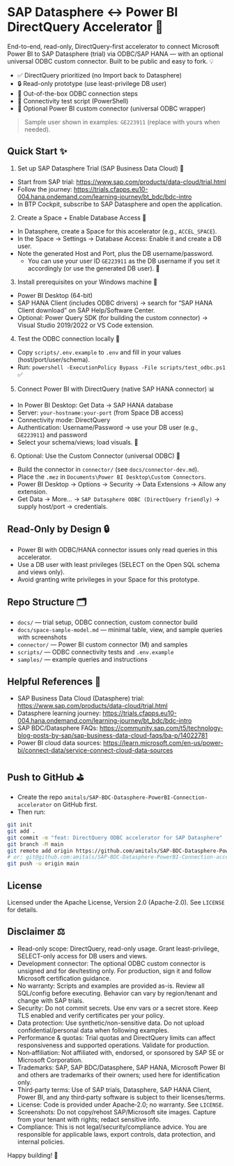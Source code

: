 # SAP Datasphere ↔ Power BI DirectQuery Accelerator 🚀

End-to-end, read-only, DirectQuery-first accelerator to connect Microsoft Power BI to SAP Datasphere (trial) via ODBC/SAP HANA — with an optional universal ODBC custom connector. Built to be public and easy to fork. 💡

- ✅ DirectQuery prioritized (no Import back to Datasphere)
- 🔒 Read-only prototype (use least-privilege DB user)
- 🧩 Out-of-the-box ODBC connection steps
- 🧪 Connectivity test script (PowerShell)
- 🧰 Optional Power BI custom connector (universal ODBC wrapper)

> Sample user shown in examples: `GE223911` (replace with yours when needed).

## Quick Start ✨

1) Set up SAP Datasphere Trial (SAP Business Data Cloud) 🧭
- Start from SAP trial: https://www.sap.com/products/data-cloud/trial.html
- Follow the journey: https://trials.cfapps.eu10-004.hana.ondemand.com/learning-journey/bt_bdc/bdc-intro
- In BTP Cockpit, subscribe to SAP Datasphere and open the application.

2) Create a Space + Enable Database Access 🧱
- In Datasphere, create a Space for this accelerator (e.g., `ACCEL_SPACE`).
- In the Space → Settings → Database Access: Enable it and create a DB user.
- Note the generated Host and Port, plus the DB username/password.
  - You can use your user ID `GE223911` as the DB username if you set it accordingly (or use the generated DB user). 🔑

3) Install prerequisites on your Windows machine 🧩
- Power BI Desktop (64-bit)
- SAP HANA Client (includes ODBC drivers) → search for “SAP HANA Client download” on SAP Help/Software Center.
- Optional: Power Query SDK (for building the custom connector) → Visual Studio 2019/2022 or VS Code extension.

4) Test the ODBC connection locally 🧪
- Copy `scripts/.env.example` to `.env` and fill in your values (host/port/user/schema).
- Run: `powershell -ExecutionPolicy Bypass -File scripts/test_odbc.ps1` ✅

5) Connect Power BI with DirectQuery (native SAP HANA connector) 📊
- In Power BI Desktop: Get Data → SAP HANA database
- Server: `your-hostname:your-port` (from Space DB access)
- Connectivity mode: DirectQuery
- Authentication: Username/Password → use your DB user (e.g., `GE223911`) and password
- Select your schema/views; load visuals. 🎉

6) Optional: Use the Custom Connector (universal ODBC) 🧩
- Build the connector in `connector/` (see `docs/connector-dev.md`).
- Place the `.mez` in `Documents\Power BI Desktop\Custom Connectors`.
- Power BI Desktop → Options → Security → Data Extensions → Allow any extension.
- Get Data → More… → `SAP Datasphere ODBC (DirectQuery friendly)` → supply host/port → credentials.

## Read-Only by Design 🔒
- Power BI with ODBC/HANA connector issues only read queries in this accelerator.
- Use a DB user with least privileges (SELECT on the Open SQL schema and views only).
- Avoid granting write privileges in your Space for this prototype.

## Repo Structure 🗂️

- `docs/` — trial setup, ODBC connection, custom connector build
- `docs/space-sample-model.md` — minimal table, view, and sample queries with screenshots
- `connector/` — Power BI custom connector (M) and samples
- `scripts/` — ODBC connectivity tests and `.env.example`
- `samples/` — example queries and instructions

## Helpful References 🔗
- SAP Business Data Cloud (Datasphere) trial: https://www.sap.com/products/data-cloud/trial.html
- Datasphere learning journey: https://trials.cfapps.eu10-004.hana.ondemand.com/learning-journey/bt_bdc/bdc-intro
- SAP BDC/Datasphere FAQs: https://community.sap.com/t5/technology-blog-posts-by-sap/sap-business-data-cloud-faqs/ba-p/14022781
- Power BI cloud data sources: https://learn.microsoft.com/en-us/power-bi/connect-data/service-connect-cloud-data-sources

## Push to GitHub ⛳

- Create the repo `amitals/SAP-BDC-Datasphere-PowerBI-Connection-accelerator` on GitHub first.
- Then run:

```bash
git init
git add .
git commit -m "feat: DirectQuery ODBC accelerator for SAP Datasphere"
git branch -M main
git remote add origin https://github.com/amitals/SAP-BDC-Datasphere-PowerBI-Connection-accelerator.git
# or: git@github.com:amitals/SAP-BDC-Datasphere-PowerBI-Connection-accelerator.git
git push -u origin main
```



## License

Licensed under the Apache License, Version 2.0 (Apache-2.0). See `LICENSE` for details.

## Disclaimer ⚖️

- Read-only scope: DirectQuery, read-only usage. Grant least-privilege, SELECT-only access for DB users and views.
- Development connector: The optional ODBC custom connector is unsigned and for dev/testing only. For production, sign it and follow Microsoft certification guidance.
- No warranty: Scripts and examples are provided as-is. Review all SQL/config before executing. Behavior can vary by region/tenant and change with SAP trials.
- Security: Do not commit secrets. Use env vars or a secret store. Keep TLS enabled and verify certificates per your policy.
- Data protection: Use synthetic/non-sensitive data. Do not upload confidential/personal data when following examples.
- Performance & quotas: Trial quotas and DirectQuery limits can affect responsiveness and supported operations. Validate for production.
- Non‑affiliation: Not affiliated with, endorsed, or sponsored by SAP SE or Microsoft Corporation.
- Trademarks: SAP, SAP BDC/Datasphere, SAP HANA, Microsoft Power BI and others are trademarks of their owners; used here for identification only.
- Third‑party terms: Use of SAP trials, Datasphere, SAP HANA Client, Power BI, and any third‑party software is subject to their licenses/terms.
- License: Code is provided under Apache‑2.0; no warranty. See `LICENSE`.
- Screenshots: Do not copy/rehost SAP/Microsoft site images. Capture from your tenant with rights; redact sensitive info.
- Compliance: This is not legal/security/compliance advice. You are responsible for applicable laws, export controls, data protection, and internal policies.


Happy building! 🚀
